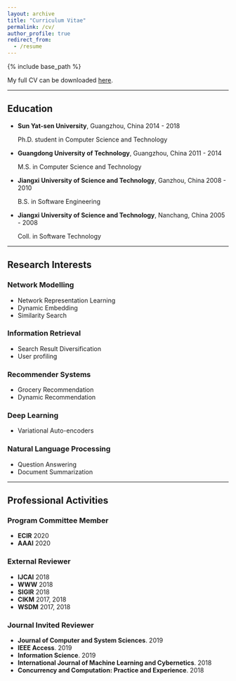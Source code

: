 ```yaml
---
layout: archive
title: "Curriculum Vitae"
permalink: /cv/
author_profile: true
redirect_from:
  - /resume
---
```


{% include base_path %}

My full CV can be downloaded [here](../files/ZaiqiaoMeng_Resume_latest.pdf).

------
## Education

- **Sun Yat-sen University**, Guangzhou, China	2014 - 2018

  Ph.D. student in Computer Science and Technology

- **Guangdong University of Technology**, Guangzhou, China	2011 - 2014

  M.S. in Computer Science and Technology

- **Jiangxi University of Science and Technology**, Ganzhou, China	2008 - 2010

  B.S. in Software Engineering

- **Jiangxi University of Science and Technology**, Nanchang, China	2005 - 2008

  Coll. in Software Technology
  
-------
## Research Interests
### Network Modelling
- Network Representation Learning
- Dynamic Embedding
- Similarity Search

### Information Retrieval
- Search Result Diversification
- User profiling

### Recommender Systems
- Grocery Recommendation
- Dynamic Recommendation

### Deep Learning
- Variational Auto-encoders

### Natural Language Processing
- Question Answering
- Document Summarization

-------
## Professional Activities

### Program Committee Member
- **ECIR** 2020
- **AAAI** 2020

### External Reviewer
- **IJCAI** 2018
- **WWW** 2018
- **SIGIR** 2018
- **CIKM** 2017, 2018
- **WSDM** 2017, 2018

### Journal Invited Reviewer
- **Journal of Computer and System Sciences**. 2019
- **IEEE Access**. 2019
- **Information Science**. 2019
- **International Journal of Machine Learning and Cybernetics**. 2018
- **Concurrency and Computation: Practice and Experience**. 2018
